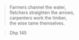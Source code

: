 > Farmers channel the water,\
> fletchers straighten the arrows,\
> carpenters work the timber,\
> the wise tame themselves.

> Dhp 145
